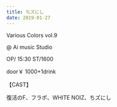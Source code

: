 ```yaml
---
title: ちズにし
date: 2019-01-27
---
```

Various Colors vol.9

@ Ai music Studio

OP/ 15:30 ST/1600

door￥ 1000+1drink

【CAST】

復活のF、フラポ、WHITE NOIZ、ちズにし 